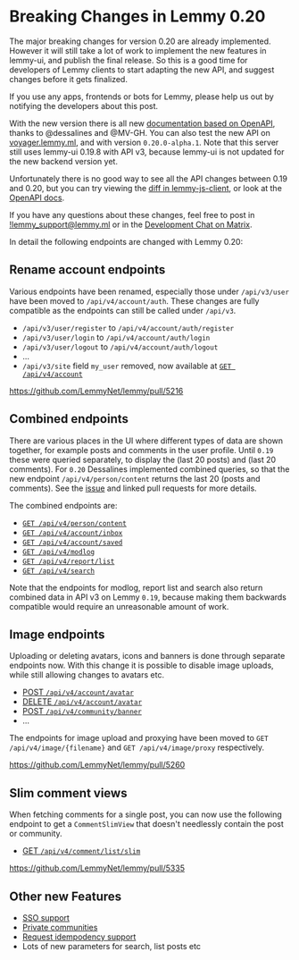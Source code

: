 # Breaking Changes in Lemmy 0.20

The major breaking changes for version 0.20 are already implemented. However it will still take a lot of work to implement the new features in lemmy-ui, and publish the final release. So this is a good time for developers of Lemmy clients to start adapting the new API, and suggest changes before it gets finalized.

If you use any apps, frontends or bots for Lemmy, please help us out by notifying the developers about this post.

With the new version there is all new [documentation based on OpenAPI](https://join-lemmy.org/api/main), thanks to @dessalines and @MV-GH. You can also test the new API on [voyager.lemmy.ml](https://voyager.lemmy.ml), and with version `0.20.0-alpha.1`. Note that this server still uses lemmy-ui 0.19.8 with API v3, because lemmy-ui is not updated for the new backend version yet.

Unfortunately there is no good way to see all the API changes between 0.19 and 0.20, but you can try viewing the [diff in lemmy-js-client](https://github.com/LemmyNet/lemmy-js-client/compare/release/v0.19...main), or look at the [OpenAPI docs](https://join-lemmy.org/api/main).

If you have any questions about these changes, feel free to post in [!lemmy_support@lemmy.ml](https://lemmyverse.link/c/lemmy_support@lemmy.ml) or in the [Development Chat on Matrix](https://matrix.to/#/#lemmydev:matrix.org).

In detail the following endpoints are changed with Lemmy 0.20:

## Rename account endpoints

Various endpoints have been renamed, especially those under `/api/v3/user` have been moved to `/api/v4/account/auth`. These changes are fully compatible as the endpoints can still be called under `/api/v3`.

- `/api/v3/user/register` to `/api/v4/account/auth/register`
- `/api/v3/user/login` to `/api/v4/account/auth/login`
- `/api/v3/user/logout` to `/api/v4/account/auth/logout`
- ...
- `/api/v3/site` field `my_user` removed, now available at [`GET /api/v4/account`](https://join-lemmy.org/api/main#operation/GetMyUser)

https://github.com/LemmyNet/lemmy/pull/5216

## Combined endpoints

There are various places in the UI where different types of data are shown together, for example posts and comments in the user profile. Until `0.19` these were queried separately, to display the (last 20 posts) and (last 20 comments). For `0.20` Dessalines implemented combined queries, so that the new endpoint `/api/v4/person/content` returns the last 20 (posts and comments). See the [issue](https://github.com/LemmyNet/lemmy/issues/2444) and linked pull requests for more details.

The combined endpoints are:

- [`GET /api/v4/person/content`](https://join-lemmy.org/api/main#operation/ListPersonContent)
- [`GET /api/v4/account/inbox`](https://join-lemmy.org/api/main#operation/ListInbox)
- [`GET /api/v4/account/saved`](https://join-lemmy.org/api/main#operation/ListPersonSaved)
- [`GET /api/v4/modlog`](https://join-lemmy.org/api/main#operation/GetModlog)
- [`GET /api/v4/report/list`](https://join-lemmy.org/api/main#operation/ListReports)
- [`GET /api/v4/search`](https://join-lemmy.org/api/main#operation/Search)

Note that the endpoints for modlog, report list and search also return combined data in API v3 on Lemmy `0.19`, because making them backwards compatible would require an unreasonable amount of work.

## Image endpoints

Uploading or deleting avatars, icons and banners is done through separate endpoints now. With this change it is possible to disable image uploads, while still allowing changes to avatars etc.

- [POST `/api/v4/account/avatar`](https://join-lemmy.org/api/main#operation/UploadUserAvatar)
- [DELETE `/api/v4/account/avatar`](https://join-lemmy.org/api/main#operation/DeleteUserAvatar)
- [POST `/api/v4/community/banner`](https://join-lemmy.org/api/main#operation/UploadCommunityBanner)
- ...

The endpoints for image upload and proxying have been moved to `GET /api/v4/image/{filename}` and `GET /api/v4/image/proxy` respectively.

https://github.com/LemmyNet/lemmy/pull/5260

## Slim comment views

When fetching comments for a single post, you can now use the following endpoint to get a `CommentSlimView` that doesn't needlessly contain the post or community.

- [GET `/api/v4/comment/list/slim`](https://join-lemmy.org/api/main#tag/Comment/operation/GetCommentsSlim)

https://github.com/LemmyNet/lemmy/pull/5335

## Other new Features

- [SSO support](https://github.com/LemmyNet/lemmy/pull/4881)
- [Private communities](https://github.com/LemmyNet/lemmy/pull/5076)
- [Request idempodency support](https://github.com/LemmyNet/lemmy/pull/5329)
- Lots of new parameters for search, list posts etc
